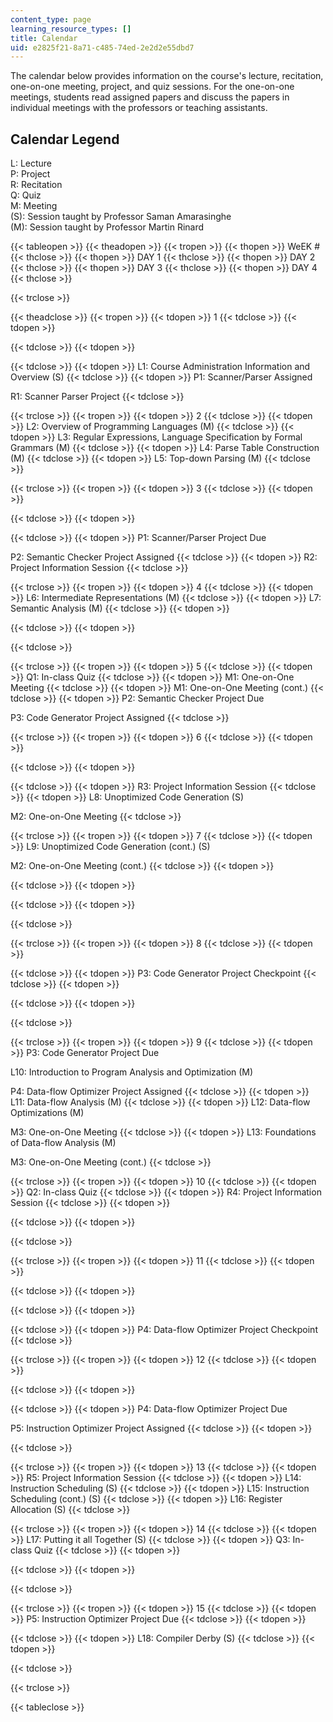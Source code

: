 ```yaml
---
content_type: page
learning_resource_types: []
title: Calendar
uid: e2825f21-8a71-c485-74ed-2e2d2e55dbd7
---
```


The calendar below provides information on the course's lecture, recitation, one-on-one meeting, project, and quiz sessions. For the one-on-one meetings, students read assigned papers and discuss the papers in individual meetings with the professors or teaching assistants.

Calendar Legend
---------------

L: Lecture  
P: Project  
R: Recitation  
Q: Quiz  
M: Meeting  
(S): Session taught by Professor Saman Amarasinghe  
(M): Session taught by Professor Martin Rinard

{{< tableopen >}}
{{< theadopen >}}
{{< tropen >}}
{{< thopen >}}
WeEK #
{{< thclose >}}
{{< thopen >}}
DAY 1
{{< thclose >}}
{{< thopen >}}
DAY 2
{{< thclose >}}
{{< thopen >}}
DAY 3
{{< thclose >}}
{{< thopen >}}
DAY 4
{{< thclose >}}

{{< trclose >}}

{{< theadclose >}}
{{< tropen >}}
{{< tdopen >}}
1
{{< tdclose >}}
{{< tdopen >}}

{{< tdclose >}}
{{< tdopen >}}

{{< tdclose >}}
{{< tdopen >}}
L1: Course Administration Information and Overview (S)
{{< tdclose >}}
{{< tdopen >}}
P1: Scanner/Parser Assigned  
  
R1: Scanner Parser Project
{{< tdclose >}}

{{< trclose >}}
{{< tropen >}}
{{< tdopen >}}
2
{{< tdclose >}}
{{< tdopen >}}
L2: Overview of Programming Languages (M)
{{< tdclose >}}
{{< tdopen >}}
L3: Regular Expressions, Language Specification by Formal Grammars (M)
{{< tdclose >}}
{{< tdopen >}}
L4: Parse Table Construction (M)
{{< tdclose >}}
{{< tdopen >}}
L5: Top-down Parsing (M)
{{< tdclose >}}

{{< trclose >}}
{{< tropen >}}
{{< tdopen >}}
3
{{< tdclose >}}
{{< tdopen >}}

{{< tdclose >}}
{{< tdopen >}}

{{< tdclose >}}
{{< tdopen >}}
P1: Scanner/Parser Project Due  
  
P2: Semantic Checker Project Assigned
{{< tdclose >}}
{{< tdopen >}}
R2: Project Information Session
{{< tdclose >}}

{{< trclose >}}
{{< tropen >}}
{{< tdopen >}}
4
{{< tdclose >}}
{{< tdopen >}}
L6: Intermediate Representations (M)
{{< tdclose >}}
{{< tdopen >}}
L7: Semantic Analysis (M)
{{< tdclose >}}
{{< tdopen >}}

{{< tdclose >}}
{{< tdopen >}}

{{< tdclose >}}

{{< trclose >}}
{{< tropen >}}
{{< tdopen >}}
5
{{< tdclose >}}
{{< tdopen >}}
Q1: In-class Quiz
{{< tdclose >}}
{{< tdopen >}}
M1: One-on-One Meeting
{{< tdclose >}}
{{< tdopen >}}
M1: One-on-One Meeting (cont.)
{{< tdclose >}}
{{< tdopen >}}
P2: Semantic Checker Project Due  
  
P3: Code Generator Project Assigned
{{< tdclose >}}

{{< trclose >}}
{{< tropen >}}
{{< tdopen >}}
6
{{< tdclose >}}
{{< tdopen >}}

{{< tdclose >}}
{{< tdopen >}}

{{< tdclose >}}
{{< tdopen >}}
R3: Project Information Session
{{< tdclose >}}
{{< tdopen >}}
L8: Unoptimized Code Generation (S)  
  
M2: One-on-One Meeting
{{< tdclose >}}

{{< trclose >}}
{{< tropen >}}
{{< tdopen >}}
7
{{< tdclose >}}
{{< tdopen >}}
L9: Unoptimized Code Generation (cont.) (S)  
  
M2: One-on-One Meeting (cont.)
{{< tdclose >}}
{{< tdopen >}}

{{< tdclose >}}
{{< tdopen >}}

{{< tdclose >}}
{{< tdopen >}}

{{< tdclose >}}

{{< trclose >}}
{{< tropen >}}
{{< tdopen >}}
8
{{< tdclose >}}
{{< tdopen >}}

{{< tdclose >}}
{{< tdopen >}}
P3: Code Generator Project Checkpoint
{{< tdclose >}}
{{< tdopen >}}

{{< tdclose >}}
{{< tdopen >}}

{{< tdclose >}}

{{< trclose >}}
{{< tropen >}}
{{< tdopen >}}
9
{{< tdclose >}}
{{< tdopen >}}
P3: Code Generator Project Due  
  
L10: Introduction to Program Analysis and Optimization (M)  
  
P4: Data-flow Optimizer Project Assigned
{{< tdclose >}}
{{< tdopen >}}
L11: Data-flow Analysis (M)
{{< tdclose >}}
{{< tdopen >}}
L12: Data-flow Optimizations (M)  
  
M3: One-on-One Meeting
{{< tdclose >}}
{{< tdopen >}}
L13: Foundations of Data-flow Analysis (M)  
  
M3: One-on-One Meeting (cont.)
{{< tdclose >}}

{{< trclose >}}
{{< tropen >}}
{{< tdopen >}}
10
{{< tdclose >}}
{{< tdopen >}}
Q2: In-class Quiz
{{< tdclose >}}
{{< tdopen >}}
R4: Project Information Session
{{< tdclose >}}
{{< tdopen >}}

{{< tdclose >}}
{{< tdopen >}}

{{< tdclose >}}

{{< trclose >}}
{{< tropen >}}
{{< tdopen >}}
11
{{< tdclose >}}
{{< tdopen >}}

{{< tdclose >}}
{{< tdopen >}}

{{< tdclose >}}
{{< tdopen >}}

{{< tdclose >}}
{{< tdopen >}}
P4: Data-flow Optimizer Project Checkpoint
{{< tdclose >}}

{{< trclose >}}
{{< tropen >}}
{{< tdopen >}}
12
{{< tdclose >}}
{{< tdopen >}}

{{< tdclose >}}
{{< tdopen >}}

{{< tdclose >}}
{{< tdopen >}}
P4: Data-flow Optimizer Project Due  
  
P5: Instruction Optimizer Project Assigned
{{< tdclose >}}
{{< tdopen >}}

{{< tdclose >}}

{{< trclose >}}
{{< tropen >}}
{{< tdopen >}}
13
{{< tdclose >}}
{{< tdopen >}}
R5: Project Information Session
{{< tdclose >}}
{{< tdopen >}}
L14: Instruction Scheduling (S)
{{< tdclose >}}
{{< tdopen >}}
L15: Instruction Scheduling (cont.) (S)
{{< tdclose >}}
{{< tdopen >}}
L16: Register Allocation (S)
{{< tdclose >}}

{{< trclose >}}
{{< tropen >}}
{{< tdopen >}}
14
{{< tdclose >}}
{{< tdopen >}}
L17: Putting it all Together (S)
{{< tdclose >}}
{{< tdopen >}}
Q3: In-class Quiz
{{< tdclose >}}
{{< tdopen >}}

{{< tdclose >}}
{{< tdopen >}}

{{< tdclose >}}

{{< trclose >}}
{{< tropen >}}
{{< tdopen >}}
15
{{< tdclose >}}
{{< tdopen >}}
P5: Instruction Optimizer Project Due
{{< tdclose >}}
{{< tdopen >}}

{{< tdclose >}}
{{< tdopen >}}
L18: Compiler Derby (S)
{{< tdclose >}}
{{< tdopen >}}

{{< tdclose >}}

{{< trclose >}}

{{< tableclose >}}